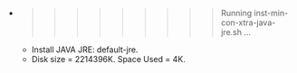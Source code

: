 * >>>>>>>>> Running inst-min-con-xtra-java-jre.sh ...
  * Install JAVA JRE: default-jre.
  * Disk size = 2214396K. Space Used = 4K.
